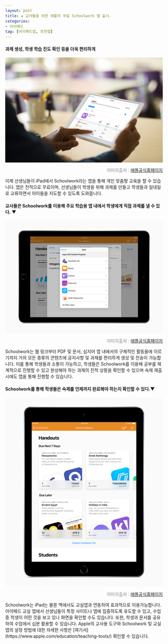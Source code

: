 ```yaml
---  
layout: post  
title: ✚ 교사들을 위한 애플의 무료 Schoolwork 앱 출시.
categories:
- 아이패드
tag: [아이패드앱, 추천앱]
---  
```

#### 과제 생성, 학생 학습 진도 확인 등을 더욱 편리하게
<div class="markdown-image">
<img src="/assets/article_images/2018-06-29-school/1.jpg" alt="" align="middle"/><p style="text-align:right;  color:#878787"> 이미지출처 : <a href="https://www.apple.com/kr/newsroom/2018/06/apples-free-schoolwork-app-now-available-for-teachers/"> 애플공식홈페이지 </a></p> </div>
이제 선생님들이 iPad에서 Schoolwork라는 앱을 통해 개인 맞춤형 교육을 할 수 있습니다. 앱은 전적으로 무료이며, 선생님들이 학생을 위해 과제를 만들고 학생들과 일대일로 교류하면서 아이들을 지도할 수 있도록 도와줍니다.

#### 교사들은 Schoolwork를 이용해 주요 학습용 앱 내에서 학생에게 직접 과제를 낼 수 있다. ▼
<div class="markdown-image">
<img src="/assets/article_images/2018-06-29-school/2.jpg" alt="" align="middle"/><p style="text-align:right;  color:#878787"> 이미지출처 : <a href="https://www.apple.com/kr/newsroom/2018/06/apples-free-schoolwork-app-now-available-for-teachers/"> 애플공식홈페이지 </a></p> </div>
Schoolwork는 웹 링크부터 PDF 및 문서, 심지어 앱 내에서의 구체적인 활동들에 이르기까지 거의 모든 종류의 콘텐츠에 공지사항 및 과제를 편리하게 생성 및 전송이 가능합니다. 이를 통해 학생들과 소통이 가능하고, 학생들은 Schoolwork를 이용해 공부를 체계적으로 진행할 수 있고 완성해야 하는 과제의 진척 상황을 확인할 수 있으며 숙제 제출 시에도 앱을 통해 진행할 수 있습니다.

#### Schoolwork를 통해 학생들은 숙제를 언제까지 완료해야 하는지 확인할 수 있다.▼
<div class="markdown-image">
<img src="/assets/article_images/2018-06-29-school/3.jpg" alt="" align="middle"/><p style="text-align:right;  color:#878787"> 이미지출처 : <a href="https://www.apple.com/kr/newsroom/2018/06/apples-free-schoolwork-app-now-available-for-teachers/"> 애플공식홈페이지 </a></p> </div>
Schoolwork는 iPad는 물론 맥에서도 교실앱과 연동하여 효과적으로 이용가능합니다. 아이패드 교실 앱에서 선생님들이 특정 사이트나 앱에 집중하도록 유도할 수 있고, 수업 중 학생이 어떤 것을 보고 있나 화면을 확인할 수도 있습니다. 또한, 학생과 문서를 공유하여 수업에서 십분 활용할 수 있습니다.   
Apple의 교사용 도구와 Schoolwork 및 교실 앱의 설정 방법에 대한 자세한 사항은 [여기서](https://www.apple.com/education/teaching-tools/) 확인할 수 있습니다.
